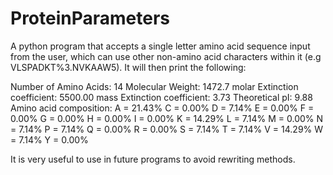# ProteinParameters

A python program that accepts a single letter amino acid sequence input from the user, which can use other non-amino acid characters within it (e.g VLSPADKT%3.NVKAAW5). It will then print the following:


Number of Amino Acids: 14
Molecular Weight: 1472.7
molar Extinction coefficient: 5500.00
mass Extinction coefficient: 3.73
Theoretical pI: 9.88
Amino acid composition:
A = 21.43%
C = 0.00%
D = 7.14%
E = 0.00%
F = 0.00%
G = 0.00%
H = 0.00%
I = 0.00%
K = 14.29%
L = 7.14%
M = 0.00%
N = 7.14%
P = 7.14%
Q = 0.00%
R = 0.00%
S = 7.14%
T = 7.14%
V = 14.29%
W = 7.14%
Y = 0.00%

It is very useful to use in future programs to avoid rewriting methods.
